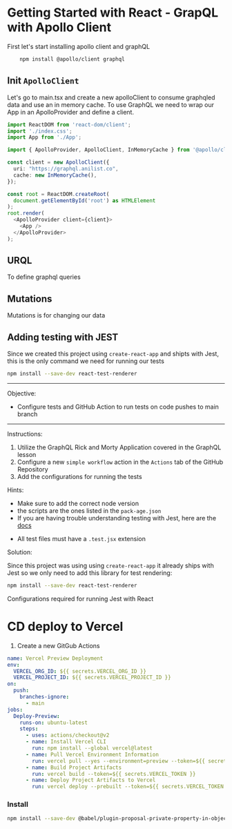 # Getting Started with React - GrapQL with Apollo Client
First let's start installing apollo client and graphQL
```bash
    npm install @apollo/client graphql
```

## Init `ApolloClient`
Let's go to main.tsx and create a new apolloClient to consume graphqled data
and use an in memory cache. To use GraphQL we need to wrap our App in an ApolloProvider and define a client.

```typescript
import ReactDOM from 'react-dom/client';
import './index.css';
import App from './App';

import { ApolloProvider, ApolloClient, InMemoryCache } from '@apollo/client';

const client = new ApolloClient({
  uri: "https://graphql.anilist.co",
  cache: new InMemoryCache(),
});

const root = ReactDOM.createRoot(
  document.getElementById('root') as HTMLElement
);
root.render(
  <ApolloProvider client={client}>
    <App />
  </ApolloProvider>
);
```
## URQL 
To define graphql queries


## Mutations
Mutations is for changing our data


## Adding testing with JEST
Since we created this project using `create-react-app` and shipts with Jest, this is the only command we need for running our tests
```bash
npm install --save-dev react-test-renderer

```



---

Objective:

- Configure tests and GitHub Action to run tests on code pushes to main branch

---

Instructions:

1. Utilize the GraphQL Rick and Morty Application covered in the GraphQL lesson 
2. Configure a new `simple workflow` action in the `Actions` tab of the GitHub Repository
3. Add the configurations for running the tests

Hints:

* Make sure to add the correct node version
* the scripts are the ones listed in the `pack-age.json`
* If you are having trouble understanding testing with Jest, here are the [docs](https://jestjs.io/docs/tutorial-react)
- All test files must have a `.test.jsx` extension

Solution:

Since this project was using using `create-react-app`  it already ships with Jest so we only need to add this library for test rendering:

```bash
npm install --save-dev react-test-renderer
```

Configurations required for running Jest with React

# CD deploy to Vercel
1. Create a new GitGub Actions
```yaml
name: Vercel Preview Deployment
env:
  VERCEL_ORG_ID: ${{ secrets.VERCEL_ORG_ID }}
  VERCEL_PROJECT_ID: ${{ secrets.VERCEL_PROJECT_ID }}
on:
  push:
    branches-ignore:
      - main
jobs:
  Deploy-Preview:
    runs-on: ubuntu-latest
    steps:
      - uses: actions/checkout@v2
      - name: Install Vercel CLI
        run: npm install --global vercel@latest
      - name: Pull Vercel Environment Information
        run: vercel pull --yes --environment=preview --token=${{ secrets.VERCEL_TOKEN }}
      - name: Build Project Artifacts
        run: vercel build --token=${{ secrets.VERCEL_TOKEN }}
      - name: Deploy Project Artifacts to Vercel
        run: vercel deploy --prebuilt --token=${{ secrets.VERCEL_TOKEN }}
```


### Install
```bash
npm install --save-dev @babel/plugin-proposal-private-property-in-object
```